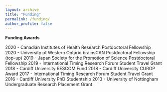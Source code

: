 ```yaml
---
layout: archive
title: "Funding"
permalink: /funding/
author_profile: false
---
```



**Funding Awards**

2020 - Canadian Institutes of Health Research Postdoctoral Fellowship
2020 - University of Western Ontario brainsCAN Postdoctoral Fellowship (top-up)
2019 - Japan Society for the Promotion of Science Postdoctoral Fellowship 
2019 - International Timing Research Forum Student Travel Grant 
2018 - Cardiff University RESCOM Fund 
2018 - Cardiff University CUROP Award 
2017 - International Timing Research Forum Student Travel Grant 
2016 - Cardiff University PhD Studentship 
2013 - University of Nottingham Undergraduate Research Placement Grant 
